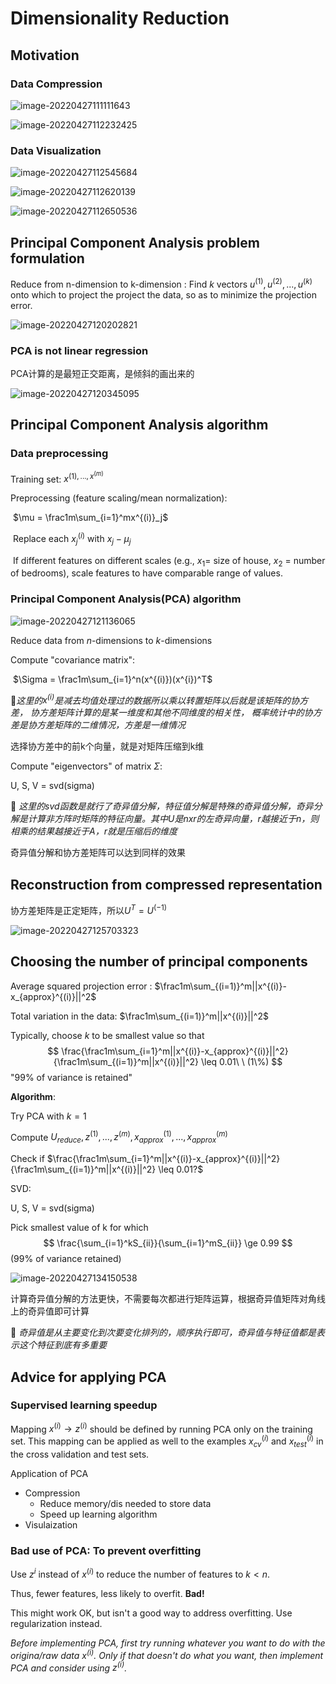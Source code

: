 # Dimensionality Reduction

## Motivation

### Data Compression

![image-20220427111111643](assets/image-20220427111111643.png)

![image-20220427112232425](assets/image-20220427112232425.png)

### Data Visualization

![image-20220427112545684](assets/image-20220427112545684.png)

![image-20220427112620139](assets/image-20220427112620139.png)

![image-20220427112650536](assets/image-20220427112650536.png)

## Principal Component Analysis problem formulation

Reduce from n-dimension to k-dimension : Find $k$ vectors $u^{(1)}, u^{(2)},...,u^{(k)}$ onto which to project the project the data, so as to minimize the projection error.

![image-20220427120202821](assets/image-20220427120202821.png)

### PCA is not linear regression

PCA计算的是最短正交距离，是倾斜的画出来的

![image-20220427120345095](assets/image-20220427120345095.png)

## Principal Component Analysis algorithm

### Data preprocessing

Training set: $x^{(1),...,x^{(m)}}$

Preprocessing (feature scaling/mean normalization):

​	$\mu = \frac1m\sum_{i=1}^mx^{(i)}_j$

​	Replace each $x_j^{(i)}$ with $x_j -\mu_j$

​	If different features on different scales (e.g., $x_1$= size of house, $x_2$ = number of bedrooms), scale features to have comparable range of values.

### Principal Component Analysis(PCA) algorithm

![image-20220427121136065](assets/image-20220427121136065.png)

Reduce data from $n$-dimensions to $k$-dimensions 

Compute "covariance matrix":

​	$\Sigma = \frac1m\sum_{i=1}^n(x^{(i)})(x^{i})^T$

:notebook:*这里的$x^{(i)}$是减去均值处理过的数据所以乘以转置矩阵以后就是该矩阵的协方差， 协方差矩阵计算的是某一维度和其他不同维度的相关性， 概率统计中的协方差是协方差矩阵的二维情况，方差是一维情况*

选择协方差中的前k个向量，就是对矩阵压缩到k维

Compute "eigenvectors" of matrix $\Sigma$:

U, S, V = svd(sigma)

:notebook: *这里的svd函数是就行了奇异值分解，特征值分解是特殊的奇异值分解，奇异分解是计算非方阵时矩阵的特征向量。其中U是nxr的左奇异向量，r越接近于n，则相乘的结果越接近于A，r就是压缩后的维度*

奇异值分解和协方差矩阵可以达到同样的效果

## Reconstruction from compressed representation

协方差矩阵是正定矩阵，所以$U^T=U^{(-1)}$

![image-20220427125703323](assets/image-20220427125703323.png)

## Choosing the number of principal components

Average squared projection error : $\frac1m\sum_{(i=1)}^m||x^{(i)}-x_{approx}^{(i)}||^2$

Total variation in the data: $\frac1m\sum_{(i=1)}^m||x^{(i)}||^2$

Typically, choose $k$ to be smallest value so that
$$
\frac{\frac1m\sum_{i=1}^m||x^{(i)}-x_{approx}^{(i)}||^2}{\frac1m\sum_{(i=1)}^m||x^{(i)}||^2} \leq 0.01\ \ (1\%)
$$
"99% of variance is retained"

**Algorithm**:

Try PCA with $k=1$

Compute $U_{reduce},z^{(1)},...,z^{(m)},x_{approx}^{(1)},...,x_{approx}^{(m)}$

Check if $\frac{\frac1m\sum_{i=1}^m||x^{(i)}-x_{approx}^{(i)}||^2}{\frac1m\sum_{(i=1)}^m||x^{(i)}||^2} \leq 0.01?$

SVD:

U, S, V = svd(sigma)

Pick smallest value of k for which 
$$
\frac{\sum_{i=1}^kS_{ii}}{\sum_{i=1}^mS_{ii}} \ge 0.99
$$
(99% of variance retained)

![image-20220427134150538](assets/image-20220427134150538.png)

计算奇异值分解的方法更快，不需要每次都进行矩阵运算，根据奇异值矩阵对角线上的奇异值即可计算

:notebook: *奇异值是从主要变化到次要变化排列的，顺序执行即可，奇异值与特征值都是表示这个特征到底有多重要*

## Advice for applying PCA

### Supervised learning speedup

Mapping $x^{(i)}\rightarrow z^{(i)}$ should be defined by running PCA only on the training set. This mapping can be applied as well to the examples $x_{cv}^{(i)}$ and $x_{test}^{(i)}$ in the cross validation and test sets.

Application of PCA

- Compression
  - Reduce memory/dis needed to store data
  - Speed up learning algorithm
- Visulaization

### Bad use of PCA: To prevent overfitting

Use $z^{i}$ instead of $x^{(i)}$ to reduce the number of features to $k < n$.

Thus, fewer features, less likely to overfit.  **Bad!**

This might work OK, but isn't a good way to address overfitting. Use regularization instead.

*Before implementing PCA, first try running whatever you want to do with the origina/raw data $x^{(i)}$. Only if that doesn't do what you want, then implement PCA and consider using $z^{(i)}$.*

